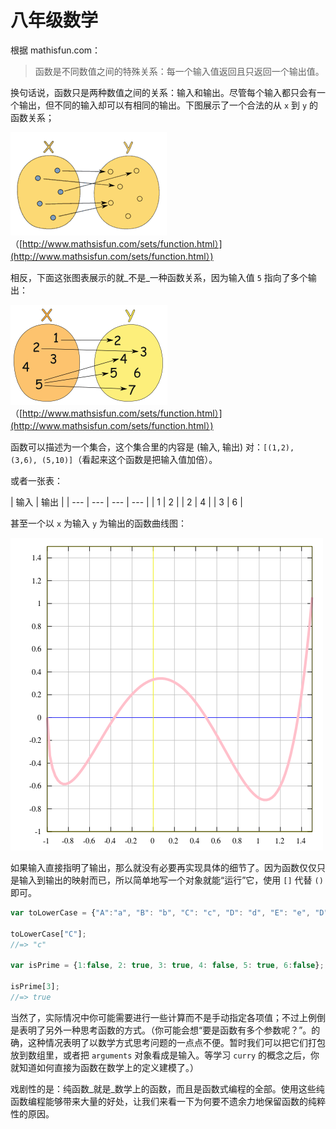 # 八年级数学

根据 mathisfun.com：

> 函数是不同数值之间的特殊关系：每一个输入值返回且只返回一个输出值。

换句话说，函数只是两种数值之间的关系：输入和输出。尽管每个输入都只会有一个输出，但不同的输入却可以有相同的输出。下图展示了一个合法的从 `x` 到 `y` 的函数关系；

![](../.gitbook/assets/function-sets.gif)（[http://www.mathsisfun.com/sets/function.html）](http://www.mathsisfun.com/sets/function.html）)

相反，下面这张图表展示的就_不是_一种函数关系，因为输入值 `5` 指向了多个输出：

![](../.gitbook/assets/relation-not-function.gif)（[http://www.mathsisfun.com/sets/function.html）](http://www.mathsisfun.com/sets/function.html）)

函数可以描述为一个集合，这个集合里的内容是 \(输入, 输出\) 对：`[(1,2), (3,6), (5,10)]`（看起来这个函数是把输入值加倍）。

或者一张表：

| 输入 | 输出 |
| --- | --- | --- | --- |
| 1 | 2 |
| 2 | 4 |
| 3 | 6 |

甚至一个以 `x` 为输入 `y` 为输出的函数曲线图：

![](../.gitbook/assets/fn_graph.png)

如果输入直接指明了输出，那么就没有必要再实现具体的细节了。因为函数仅仅只是输入到输出的映射而已，所以简单地写一个对象就能“运行”它，使用 `[]` 代替 `()` 即可。

```javascript
var toLowerCase = {"A":"a", "B": "b", "C": "c", "D": "d", "E": "e", "D": "d"};

toLowerCase["C"];
//=> "c"

var isPrime = {1:false, 2: true, 3: true, 4: false, 5: true, 6:false};

isPrime[3];
//=> true
```

当然了，实际情况中你可能需要进行一些计算而不是手动指定各项值；不过上例倒是表明了另外一种思考函数的方式。（你可能会想“要是函数有多个参数呢？”。的确，这种情况表明了以数学方式思考问题的一点点不便。暂时我们可以把它们打包放到数组里，或者把 `arguments` 对象看成是输入。等学习 `curry` 的概念之后，你就知道如何直接为函数在数学上的定义建模了。）

戏剧性的是：纯函数_就是_数学上的函数，而且是函数式编程的全部。使用这些纯函数编程能够带来大量的好处，让我们来看一下为何要不遗余力地保留函数的纯粹性的原因。
